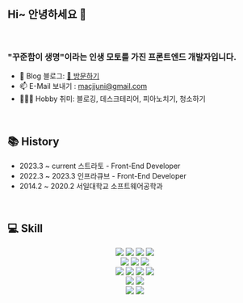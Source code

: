 ## Hi~ 안녕하세요 👋
<br>
<h3>"꾸준함이 생명"이라는 인생 모토를 가진 프론트엔드 개발자입니다.</h3>

- 🌲 Blog 블로그: [🔗 방문하기](https://kku.dev/)
- 📫 E-Mail 보내기 : macjjuni@gmail.com
- 🤾🏻‍♂️ Hobby 취미: 블로깅, 데스크테리어, 피아노치기, 청소하기

<br>

## 📚 History

- 2023.3 ~ current 스트라토  - Front-End Developer
- 2022.3 ~ 2023.3  인프라큐브 - Front-End Developer
- 2014.2 ~ 2020.2  서일대학교 소프트웨어공학과

<br>

## 💻 Skill

<div align="center">
	<img src="https://img.shields.io/badge/Next.js-000000?style=flat&logo=Next.js&logoColor=white" />
	<img src="https://img.shields.io/badge/React-61DAFB?style=flat&logo=React&logoColor=white" />
	<img src="https://img.shields.io/badge/Vue.js-4FC08D?style=flat&logo=Vue.js&logoColor=white" />
	<img src="https://img.shields.io/badge/TypeScript-3178C6?style=flat&logo=TypeScript&logoColor=white" />
</div>
  
<div align="center">
	<img src="https://img.shields.io/badge/Styled Components-DB7093?style=flat&logo=Styled-Components&logoColor=white" />
	<img src="https://img.shields.io/badge/Tailwind CSS-06B6D4?style=flat&logo=TailwindCSS&logoColor=white" />
	<img src="https://img.shields.io/badge/MUI-007FFF?style=flat&logo=MUI&logoColor=white" />
</div>

<div align="center">
	<img src="https://img.shields.io/badge/HTML5-E34F26?style=flat&logo=HTML5&logoColor=white" />
	<img src="https://img.shields.io/badge/JavaScript-F7DF1E?style=flat&logo=JavaScript&logoColor=white" />
	<img src="https://img.shields.io/badge/CSS3-1572B6?style=flat&logo=CSS3&logoColor=white" />
	<img src="https://img.shields.io/badge/Sass-CC6699?style=flat&logo=Sass&logoColor=white" />
</div>

<div align="center">
	<img src="https://img.shields.io/badge/Webpack-8DD6F9?style=flat&logo=Webpack&logoColor=white" />
	<img src="https://img.shields.io/badge/Vite-646CFF?style=flat&logo=Vite&logoColor=white" />
</div>

<div align="center">
		<img src="https://img.shields.io/badge/Firebase-FFCA28?style=flat&logo=Firebase&logoColor=white" />
	<img src="https://img.shields.io/badge/AmazonEC2-FF9900?style=flat&logo=AmazonEC2&logoColor=white" />
</div>



